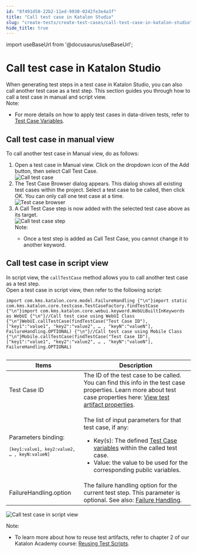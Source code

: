 ```yaml
---
id: "8f491d50-22b2-11ed-9930-0242fe3e4a3f"
title: "Call test case in Katalon Studio"
slug: "create-tests/create-test-cases/call-test-case-in-katalon-studio"
hide_title: true
---
```

import useBaseUrl from '@docusaurus/useBaseUrl';


# <a id="concept-5529" class="anchor_top_offset"/><a id="ariaid-title1" class="anchor_top_offset"/>Call test case in <span xmlns="http://www.w3.org/1999/xhtml" className="ph">Katalon Studio</span> 

<div xmlns="http://www.w3.org/1999/xhtml" className="p">When generating test steps in a test case in <span className="ph">Katalon Studio</span>, you can also call another test case as a test step. This section guides you through how to call a test case in manual and script view.<div className="note note note_note"><span className="note__title">Note:</span> <ul className="ul"><li className="li"><p className="p">For more details on how to apply test cases in data-driven tests, refer to <a className="xref" href="/docs/create-tests/data-driven-testing/test-case-variables">Test Case Variables</a>.</p></li></ul></div></div>

## <a id="task-6797" class="anchor_top_offset"/>Call test case in  manual view

<section xmlns="http://www.w3.org/1999/xhtml" className="section context"><p className="p">To call another test case in <span className="ph uicontrol">Manual</span> view, do as follows:</p></section> 
<ol xmlns="http://www.w3.org/1999/xhtml" className="ol steps"><li className="li step stepexpand"><span className="ph cmd">Open a test case in <span className="ph uicontrol">Manual</span> view. Click on the dropdown icon of the <span className="ph uicontrol">Add</span> button, then select <span className="ph uicontrol">Call Test Case</span>.</span><div className="itemgroup info"><img className="image" width={500} src={useBaseUrl("/8f4796b0-22b2-11ed-9930-0242fe3e4a3f.png")} alt="Call test case" /></div></li><li className="li step stepexpand"><span className="ph cmd">The <span className="ph uicontrol">Test Case Browser</span> dialog appears. This dialog shows all existing test cases within the project. Select a test case to be called, then click <span className="ph uicontrol">OK</span>. You can only call one test case at a time.</span><div className="itemgroup info"><img className="image" width={500} src={useBaseUrl("/8f468540-22b2-11ed-9930-0242fe3e4a3f.png")} alt="Test case browser" /></div></li><li className="li step stepexpand"><span className="ph cmd">A <span className="ph uicontrol">Call Test Case</span>&nbsp;step is now added with the selected test case above as its target.</span><div className="itemgroup info"><img className="image" width={600} src={useBaseUrl("/8f45c1f0-22b2-11ed-9930-0242fe3e4a3f.png")} alt="Call test case step" /><div className="note note note_note"><span className="note__title">Note:</span> <ul className="ul"><li className="li">Once a test step is added as <span className="ph uicontrol">Call Test Case</span>, you cannot change it to another keyword.</li></ul></div></div></li></ol> 

## <a id="task-5943" class="anchor_top_offset"/>Call test case in script view

<section xmlns="http://www.w3.org/1999/xhtml" className="section context">In script view, the <code className="ph codeph">callTestCase</code> method allows you to call another test case as a test step.</section> 
<div xmlns="http://www.w3.org/1999/xhtml" className="li step p"><span className="ph cmd">Open a test case in script view, then refer to the following script:</span><div className="itemgroup stepxmp"><pre className="pre codeblock"><code>import com.kms.katalon.core.model.FailureHandling {"\n"}import static com.kms.katalon.core.testcase.TestCaseFactory.findTestCase {"\n"}import com.kms.katalon.core.webui.keyword.WebUiBuiltInKeywords as WebUI {"\n"}//Call test case using WebUI Class {"\n"}WebUI.callTestCase(findTestCase("Test Case ID"), ["key1":"value1", "key2":"value2", … , "keyN":"valueN"], FailureHandling.OPTIONAL) {"\n"}//Call test case using Mobile Class {"\n"}Mobile.callTestCase(findTestCase("Test Case ID"), ["key1":"value1", "key2":"value2", … , "keyN":"valueN"], FailureHandling.OPTIONAL)</code></pre></div><div className="itemgroup info"><table className="table anchor_top_offset" id="task-5943__637c85c1-e83e-41e5-af9c-df8a4c6b3de1"><caption /><colgroup><col /><col /></colgroup><thead className="thead"><tr className><th className="entry anchor_top_offset" id="task-5943__637c85c1-e83e-41e5-af9c-df8a4c6b3de1__entry__1">Items</th><th className="entry anchor_top_offset" id="task-5943__637c85c1-e83e-41e5-af9c-df8a4c6b3de1__entry__2">Description</th></tr></thead><tbody className="tbody"><tr className><td className="entry" headers="task-5943__637c85c1-e83e-41e5-af9c-df8a4c6b3de1__entry__1 task-5943__637c85c1-e83e-41e5-af9c-df8a4c6b3de1__entry__2 ">Test Case ID</td><td className="entry" headers="task-5943__637c85c1-e83e-41e5-af9c-df8a4c6b3de1__entry__1 task-5943__637c85c1-e83e-41e5-af9c-df8a4c6b3de1__entry__2 ">The ID of the test case to be called. You can find this info in the test case properties. Learn more about test case properties here: <a className="xref" href="/docs/organize/manage-workspace/search-test-cases-in-katalon-studio#task-5205">View test artifact properties</a>.</td></tr><tr className><td className="entry" headers="task-5943__637c85c1-e83e-41e5-af9c-df8a4c6b3de1__entry__1 task-5943__637c85c1-e83e-41e5-af9c-df8a4c6b3de1__entry__2 "><p className="p">Parameters binding:</p><pre className="pre codeblock"><code><code className="ph codeph">[key1:value1, key2:value2, … , keyN:valueN]</code></code></pre></td><td className="entry" headers="task-5943__637c85c1-e83e-41e5-af9c-df8a4c6b3de1__entry__1 task-5943__637c85c1-e83e-41e5-af9c-df8a4c6b3de1__entry__2 "><p className="p">The list of input parameters for that test case, if any:</p><ul className="ul"><li className="li">Key(s): The defined <a className="xref" href="/docs/create-tests/data-driven-testing/test-case-variables#id_1">Test Case variables</a> within the called test case.</li><li className="li">Value: the value to be used for the corresponding public variables.</li></ul></td></tr><tr className><td className="entry" headers="task-5943__637c85c1-e83e-41e5-af9c-df8a4c6b3de1__entry__1 task-5943__637c85c1-e83e-41e5-af9c-df8a4c6b3de1__entry__2 ">FailureHandling.option</td><td className="entry" headers="task-5943__637c85c1-e83e-41e5-af9c-df8a4c6b3de1__entry__1 task-5943__637c85c1-e83e-41e5-af9c-df8a4c6b3de1__entry__2 ">The failure handling option for the current test step. This parameter is optional. See also: <a className="xref" href="/docs/maintain/configure-failure-handling-settings-in-katalon-studio">Failure Handling</a>.</td></tr></tbody></table></div><div className="itemgroup stepxmp"><p className="p"><img className="image" width={700} src={useBaseUrl("/8f488110-22b2-11ed-9930-0242fe3e4a3f.png")} alt="Call test case in script view" /></p></div><div className="itemgroup info"><div className="note note note_note"><span className="note__title">Note:</span> <ul className="ul"><li className="li"><p className="p">To learn more about how to reuse test artifacts, refer to chapter 2 of our <span className="ph">Katalon Academy</span> course: <a className="xref j-external-link" href="https://academy.katalon.com/courses/test-execution-management/?utm_source=kat_docs&utm_medium=call_test_case" target="_blank">Reusing Test Scripts</a>. </p></li></ul></div></div></div>
